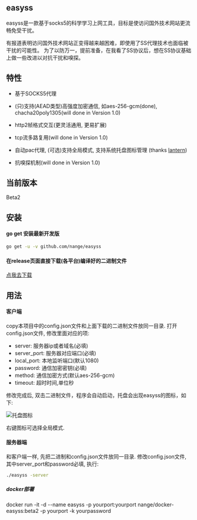 ## easyss

easyss是一款基于socks5的科学学习上网工具，目标是使访问国外技术网站更流畅免受干扰。

有报道表明访问国外技术网站正变得越来越困难，即使用了SS代理技术也面临被干扰的可能性。 
为了以防万一，提前准备，在我看了SS协议后，想在SS协议基础上做一些改进以对抗干扰和嗅探。

## 特性

* 基于SOCKS5代理

* (只)支持(AEAD类型)高强度加密通信, 如aes-256-gcm(done), chacha20poly1305(will done in Version 1.0)

* http2帧格式交互(更灵活通用, 更易扩展)

* tcp流多路复用(will done in Version 1.0)

* 自动pac代理, (可选)支持全局模式, 支持系统托盘图标管理 (thanks [lantern](https://github.com/getlantern))

* 抗嗅探机制(will done in Version 1.0)

## 当前版本

Beta2


## 安装

#### go get 安装最新开发版

```sh
go get -u -v github.com/nange/easyss
```

#### 在release页面直接下载(各平台)编译好的二进制文件

[点我去下载](https://github.com/nange/easyss/releases)


## 用法

#### 客户端

copy本项目中的config.json文件和上面下载的二进制文件放同一目录.
打开config.json文件, 修改里面对应的项:
* server: 服务器ip或者域名(必填)
* server_port: 服务器对应端口(必填)
* local_port: 本地监听端口(默认1080)
* password: 通信加密密钥(必填)
* method: 通信加密方式(默认aes-256-gcm)
* timeout: 超时时间,单位秒

修改完成后, 双击二进制文件，程序会自动启动，托盘会出现easyss的图标，如下:

![托盘图标](https://raw.githubusercontent.com/nange/easyss/master/img/tray.png)

右键图标可选择全局模式. 


#### 服务器端

和客户端一样, 先把二进制和config.json文件放同一目录. 
修改config.json文件, 其中server_port和password必填, 执行:
```sh
./easyss -server 
```

##### docker部署

docker run -it -d --name easyss -p yourport:yourport nange/docker-easyss:beta2 -p yourport -k yourpassword





